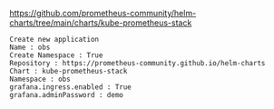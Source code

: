
https://github.com/prometheus-community/helm-charts/tree/main/charts/kube-prometheus-stack
```
Create new application
Name : obs
Create Namespace : True
Repository : https://prometheus-community.github.io/helm-charts
Chart : kube-prometheus-stack
Namespace : obs
grafana.ingress.enabled : True
grafana.adminPassword : demo
```

